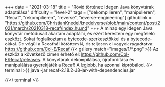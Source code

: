 +++
date = "2021-03-18"
title = "Rövid történet: Idegen Java könyvtárak adaptálása"
difficulty = "level-2"
tags = ["dekompilieren", "manipulieren", "Recaf", "rekompilieren", "reverse", "reverse-engineering"]
githublink = "https://github.com/ChristianKnedel/knedelverse/blob/main/content/post/2021/march/20210318-recaf/index.hu.md"
+++
A minap egy idegen Java könyvtár metódusait akartam adaptálni, és ezért kerestem egy megfelelő eszközt. Sokat foglalkoztam a bytecode-szerkesztőkkel és a bytecode-okkal. De végül a Recafnál kötöttem ki, és teljesen el vagyok ragadtatva: https://github.com/Col-E/Recaf
{{< gallery match="images/1/*.png" >}}
Az eszköz a következő címen érhető el: https://github.com/Col-E/Recaf/releases. A könyvtárak dekompilálása, újrafordítása és manipulálása gyerekjáték a Recaf! A legjobb, ha azonnal kipróbálod.
{{< terminal >}}
java -jar recaf-2.18.2-J8-jar-with-dependencies.jar

{{</ terminal >}}
